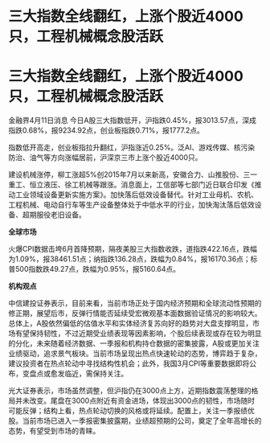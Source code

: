 # 三大指数全线翻红，上涨个股近4000只，工程机械概念股活跃

# 三大指数全线翻红，上涨个股近4000只，工程机械概念股活跃

金融界4月11日消息
今日A股三大指数低开，沪指跌0.45%，报3013.57点，深成指跌0.68%，报9234.92点，创业板指跌0.71%，报1777.2点。

指数低开高走，创业板指拉升翻红，沪指涨近0.25%。泛AI、游戏传媒、核污染防治、油气等方向涨幅居前，沪深京三市上涨个股近4000只。

建设机械涨停，柳工涨超5%创2015年7月以来新高，安徽合力、山推股份、三一重工、恒立液压、徐工机械等跟涨。消息面上，工信部等七部门近日联合印发《推动工业领域设备更新实施方案》。加快落后低效设备替代。针对工业母机、农机、工程机械、电动自行车等生产设备整体处于中低水平的行业，加快淘汰落后低效设备、超期服役老旧设备。

**全球市场**

火爆CPI数据击垮6月首降预期，隔夜美股三大指数收跌，道指跌422.16点，跌幅为1.09%，报38461.51点；纳指跌136.28点，跌幅为0.84%，报16170.36点；标普500指数跌49.27点，跌幅为0.95%，报5160.64点。

**机构观点**

中信建投证券表示，目前来看，当前市场正处于国内经济预期和全球流动性预期的修正期，展望后市，反弹行情能否延续受宏微观基本面数据验证情况的影响较大。总体上，A股依然偏低的估值水平和实体经济复苏向好的趋势对大盘支撑明显，市场有望保持韧性，不过近期受业绩表现等因素影响，个股后续表现或存在较为明显的分化，未来随着经济数据、一季报和机构持仓数据的密集披露，A股或更加关注业绩驱动，追求景气板块。当前市场呈现出热点快速轮动的态势，博弈趋于复杂，建议投资者在热点轮动中寻找结构性机会；此外，我国3月CPI等重要数据即将公布，变盘点或愈发临近，需保持关注。

光大证券表示，市场虽然调整，但沪指仍在3000点上方，近期指数震荡整理的格局并未改变。尾盘在3000点附近有资金进场，体现出3000点的韧性，市场随时可能反弹；结构上看，热点轮动切换的风格或将延续。配置上，关注一季报绩优股。当前市场已进入一季报密集披露期，业绩超预期的公司，奠定了全年高增长的态势，有望受到市场的青睐。

